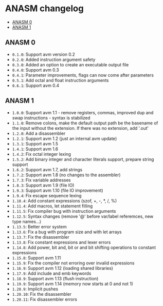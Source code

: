 # ANASM changelog
* [ANASM 0](#anasm-0)
* [ANASM 1](#anasm-1)

## ANASM 0
- `0.1.0`: Support avm version 0.2
- `0.2.0`: Added instruction argument safety
- `0.3.0`: Added an option to create an executable output file
- `0.4.0`: Support avm 0.3
- `0.4.1`: Parameter improvements, flags can now come after parameters
- `0.5.1`: Add octal and float instruction arguments
- `0.6.1`: Support avm 0.4

## ANASM 1
- `1.0.0`:   Support avm 1.1 - remove registers, commas, improved dup and swap instructions - syntax
             is stabilized
- `1.1.0`:   Remove colons, make the default output path be the basename of the input without the
             extension. If there was no extension, add '.out'
- `1.2.0`:   Add a disassembler
- `1.2.1`:   Support avm 1.2 (just an internal avm update)
- `1.3.1`:   Support avm 1.5
- `1.4.1`:   Support avm 1.6
- `1.4.2`:   Fix octal integer lexing
- `1.5.2`:   Add binary integer and character literals support, prepare string support
- `1.6.2`:   Support avm 1.7, add strings
- `1.7.2`:   Support avm 1.8 (no changes to the assembler)
- `1.7.3`:   Fix variable addresses
- `1.8.3`:   Support avm 1.9 (file IO)
- `1.9.3`:   Support avm 1.10 (file IO improvement)
- `1.9.4`:   Fix escape sequence lexing
- `1.10.4`:  Add constant expressions (szof, +, -, *, /, %)
- `1.11.4`:  Add macros, let statement filling
- `1.11.5`:  Fix compiler bug with instruction arguments
- `1.12.5`:  Syntax changes (remove '@' before var/label referemces, new type names...)
- `1.13.5`:  Better error system
- `1.13.6`:  Fix a bug with program size and with let arrays
- `1.13.7`:  Fix the disassembler
- `1.13.8`:  Fix constant expressions and lexer errors
- `1.14.8`:  Add power, bit and, bit or and bit shifting operations to constant expressions
- `1.15.8`:  Support avm 1.11
- `1.15.9`:  Fix the compiler not erroring over invalid expressions
- `1.16.9`:  Support avm 1.12 (loading shared libraries)
- `1.17.9`:  Add include and emb keywords
- `1.18.9`:  Support avm 1.13 (flush instruction)
- `1.19.9`:  Support avm 1.14 (memory now starts at 0 and not 1)
- `1.20.9`:  Implicit pushes
- `1.20.10`: Fix the disassembler
- `1.20.11`: Fix disassembler errors
